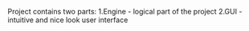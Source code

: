 Project contains two parts:
  1.Engine - logical part of the project
  2.GUI - intuitive and nice look user interface
